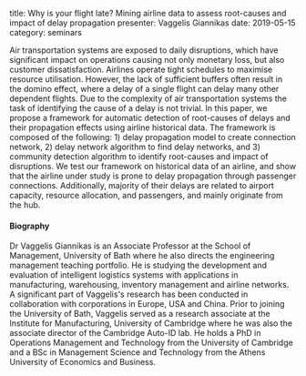 title: Why is your flight late? Mining airline data to assess root-causes and impact of delay propagation
presenter: Vaggelis Giannikas
date: 2019-05-15
category: seminars

Air transportation systems are exposed to daily disruptions, which have significant impact on operations causing not only monetary loss, but also customer dissatisfaction. Airlines operate tight schedules to maximise resource utilisation. However, the lack of sufficient buffers often result in the domino effect, where a delay of a single flight can delay many other dependent flights. Due to the complexity of air transportation systems the task of identifying the cause of a delay is not trivial. In this paper, we propose a framework for automatic detection of root-causes of delays and their propagation effects using airline historical data. The framework is composed of the following: 1) delay propagation model to create connection network, 2) delay network algorithm to find delay networks, and 3) community detection algorithm to identify root-causes and impact of disruptions. We test our framework on historical data of an airline, and show that the airline under study is prone to delay propagation through passenger connections. Additionally, majority of their delays are related to airport capacity, resource allocation, and passengers, and mainly originate from the hub.

#### Biography
Dr Vaggelis Giannikas is an Associate Professor at the School of Management, University of Bath where he also directs the engineering management teaching portfolio. He is studying the development and evaluation of intelligent logistics systems with applications in manufacturing, warehousing, inventory management and airline networks. A significant part of Vaggelis's research has been conducted in collaboration with corporations in Europe, USA and China. Prior to joining the University of Bath, Vaggelis served as a research associate at the Institute for Manufacturing, University of Cambridge where he was also the associate director of the Cambridge Auto-ID lab. He holds a PhD in Operations Management and Technology from the University of Cambridge and a BSc in Management Science and Technology from the Athens University of Economics and Business.
